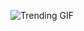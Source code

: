 
<!-- GIF_SECTION -->
![Trending GIF](https://media1.giphy.com/media/v1.Y2lkPThiYjIxNzcydGRtc3pubTB4OHFldGE3NDFkc2UyNGdmc3F6N3Zrc2U2eDJkczdtMyZlcD12MV9naWZzX3NlYXJjaCZjdD1n/78XCFBGOlS6keY1Bil/giphy.gif)
<!-- END_GIF_SECTION -->

